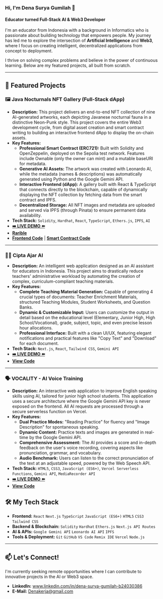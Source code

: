 ### Hi, I'm Dena Surya Gumilah 👋

#### Educator turned Full-Stack AI & Web3 Developer

I'm an educator from Indonesia with a background in Informatics who is passionate about building technology that empowers people. My journey has led me to explore the intersection of **Artificial Intelligence** and **Web3**, where I focus on creating intelligent, decentralized applications from concept to deployment.

I thrive on solving complex problems and believe in the power of continuous learning. Below are my featured projects, all built from scratch.

---

## 🚀 Featured Projects

### 🖼️ Java Nocturnals NFT Gallery (Full-Stack dApp)
- **Description:** This project delivers an end-to-end NFT collection of nine AI-generated artworks, each depicting Javanese nocturnal fauna in a distinctive Neon-Punk style. This project covers the entire Web3 development cycle, from digital asset creation and smart contract writing to building an interactive frontend dApp to display the on-chain assets.
- **Key Features:**
    - **Professional Smart Contract (ERC721):** Built with Solidity and OpenZeppelin, deployed on the Sepolia test network. Features include Ownable (only the owner can mint) and a mutable baseURI for metadata.
    - **Generative AI Assets:** The artwork was created with Leonardo AI, while the metadata (names & descriptions) was automatically generated using Python and the Google Gemini API.
    - **Interactive Frontend (dApp):** A gallery built with React & TypeScript that connects directly to the blockchain, capable of dynamically displaying the NFT collection by fetching data from the smart contract and IPFS.
    - **Decentralized Storage:** All NFT images and metadata are uploaded and served via IPFS (through Pinata) to ensure permanent data availability.
- **Tech Stack:** `Solidity`, `Hardhat`, `React`, `TypeScript`, `Ethers.js`, `IPFS`, `AI`
- **[➡️ LIVE DEMO ⬅️](https://java-nocturnals-gallery.vercel.app/)**
- **[Rarible](https://testnet.rarible.com/denasurya)**
- **[Frontend Code](https://github.com/denasurya/java-nocturnals-gallery)** | **[Smart Contract Code](https://github.com/denasurya/java-nocturnals-contract)**

---

### 🧑‍🏫 Cipta Ajar AI
- **Description:** An intelligent web application designed as an AI assistant for educators in Indonesia. This project aims to drastically reduce teachers' administrative workload by automating the creation of complex, curriculum-compliant teaching materials.
- **Key Features:**
    - **Complete Teaching Material Generation:** Capable of generating 4 crucial types of documents: Teacher Enrichment Materials, structured Teaching Modules, Student Worksheets, and Question Banks.
    - **Dynamic & Customizable Input:** Users can customize the output in detail based on the educational level (Elementary, Junior High, High School/Vocational), grade, subject, topic, and even precise lesson hour allocations.
    - **Professional Interface:** Built with a clean UI/UX, featuring elegant notifications and practical features like "Copy Text" and "Download" for each document.
- **Tech Stack:** `Next.js`, `React`, `Tailwind CSS`, `Gemini API`
- **[➡️ LIVE DEMO ⬅️](https://ciptaajar-denasurya.vercel.app/)**
- **[View Code](https://github.com/denasurya/Cita-Ajar-demo-01)**

---

### 🗣️ VOCALITY - AI Voice Training
- **Description:** An interactive web application to improve English speaking skills using AI, tailored for junior high school students. This application uses a secure architecture where the Google Gemini API key is never exposed on the frontend. All AI requests are processed through a secure serverless function on Vercel.
- **Key Features:**
    - **Dual Practice Modes:** "Reading Practice" for fluency and "Image Description" for spontaneous speaking.
    - **Dynamic Content:** Practice texts and images are generated in real-time by the Google Gemini API.
    - **Comprehensive Assessment:** The AI provides a score and in-depth feedback on the user's voice recording, covering aspects like pronunciation, grammar, and vocabulary.
    - **Audio Benchmark:** Users can listen to the correct pronunciation of the text at an adjustable speed, powered by the Web Speech API.
- **Tech Stack:** `HTML5`, `CSS3`, `JavaScript (ES6+)`, `Vercel Serverless Functions`, `Gemini API`, `MediaRecorder API`
- **[➡️ LIVE DEMO ⬅️](https://vocaliti-final.vercel.app/)**
- **[View Code](https://github.com/denasurya/vocaliti-final)**

## 🛠️ My Tech Stack

-   **Frontend:** `React` `Next.js` `TypeScript` `JavaScript (ES6+)` `HTML5` `CSS3` `Tailwind CSS`
-   **Backend & Blockchain:** `Solidity` `Hardhat` `Ethers.js` `Next.js API Routes`
-   **AI & APIs:** `Google Gemini API` `Leonardo AI API` `IPFS`
-   **Tools & Deployment:** `Git` `GitHub` `VS Code` `Remix IDE` `Vercel` `Node.js`

---

## 📫 Let's Connect!

I'm currently seeking remote opportunities where I can contribute to innovative projects in the AI or Web3 space.

-   **LinkedIn:** www.linkedin.com/in/dena-surya-gumilah-b24030386
-   **E-Mail:** Denakerja@gmail.com
